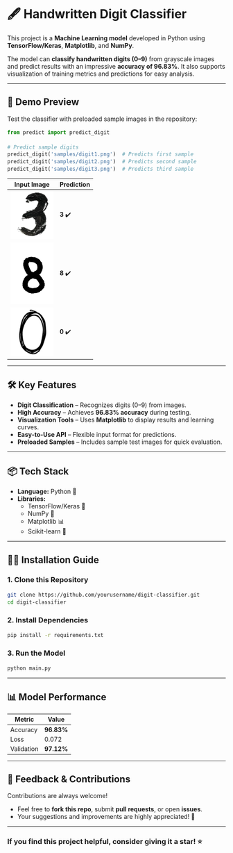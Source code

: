 # 🖋️ **Handwritten Digit Classifier**  
This project is a **Machine Learning model** developed in Python using **TensorFlow/Keras**, **Matplotlib**, and **NumPy**.  

The model can **classify handwritten digits (0–9)** from grayscale images and predict results with an impressive **accuracy of 96.83%**. It also supports visualization of training metrics and predictions for easy analysis.  

---

## 📸 **Demo Preview**  

Test the classifier with preloaded sample images in the repository:  

```python
from predict import predict_digit

# Predict sample digits
predict_digit('samples/digit1.png')  # Predicts first sample
predict_digit('samples/digit2.png')  # Predicts second sample
predict_digit('samples/digit3.png')  # Predicts third sample
```

| Input Image                                      | Prediction |
|--------------------------------------------------|------------|
| <img src="samples/digit1.png" width="100">       | **3** ✔️   |
| <img src="samples/digit2.png" width="100">       | **8** ✔️   |
| <img src="samples/digit3.png" width="100">       | **0** ✔️   |

---

## 🛠️ **Key Features**  

- **Digit Classification** – Recognizes digits (0–9) from images.  
- **High Accuracy** – Achieves **96.83% accuracy** during testing.  
- **Visualization Tools** – Uses **Matplotlib** to display results and learning curves.  
- **Easy-to-Use API** – Flexible input format for predictions.  
- **Preloaded Samples** – Includes sample test images for quick evaluation.  

---

## 📦 **Tech Stack**  

- **Language:** Python 🐍  
- **Libraries:**  
  - TensorFlow/Keras 🤖  
  - NumPy 📏  
  - Matplotlib 📊  
  - Scikit-learn 🧪  

---

## 🧑‍💻 **Installation Guide**  

### 1. **Clone this Repository**  

```bash
git clone https://github.com/yourusername/digit-classifier.git
cd digit-classifier
```

### 2. **Install Dependencies**  

```bash
pip install -r requirements.txt
```

### 3. **Run the Model**  

```bash
python main.py
```
---

## 📊 **Model Performance**

| Metric       | Value     |
|--------------|-----------|
| Accuracy     | **96.83%** |
| Loss         | 0.072      |
| Validation   | **97.12%** |

---

## 💬 **Feedback & Contributions**

Contributions are always welcome!

- Feel free to **fork this repo**, submit **pull requests**, or open **issues**.
- Your suggestions and improvements are highly appreciated! 🙌

---

### **If you find this project helpful, consider giving it a star!** ⭐
